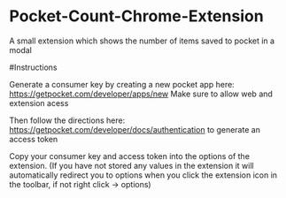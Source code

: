 # Pocket-Count-Chrome-Extension
A small extension which shows the number of items saved to pocket in a modal

#Instructions

Generate a consumer key by creating a new pocket app here: https://getpocket.com/developer/apps/new
Make sure to allow web and extension acess

Then follow the directions here: https://getpocket.com/developer/docs/authentication to generate an access token

Copy your consumer key and access token into the options of the extension. (If you have not stored any values in the extension it will automatically redirect you to options when you click the extension icon in the toolbar, if not right click -> options)
